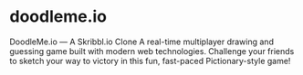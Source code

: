 # doodleme.io
DoodleMe.io — A Skribbl.io Clone A real-time multiplayer drawing and guessing game built with modern web technologies. Challenge your friends to sketch your way to victory in this fun, fast-paced Pictionary-style game!
